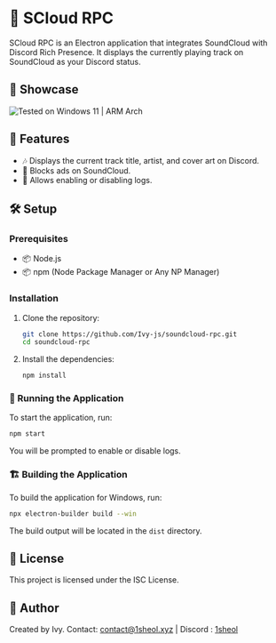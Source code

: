 # 🎵 SCloud RPC

SCloud RPC is an Electron application that integrates SoundCloud with Discord Rich Presence. It displays the currently playing track on SoundCloud as your Discord status.


## 👀 Showcase

![Tested on Windows 11 | ARM Arch](./showcase.gif)

## 🌟 Features

- 🎶 Displays the current track title, artist, and cover art on Discord.
- 🚫 Blocks ads on SoundCloud.
- 📝 Allows enabling or disabling logs.

## 🛠️ Setup

### Prerequisites

- 📦 Node.js
- 📦 npm (Node Package Manager or Any NP Manager)

### Installation

1. Clone the repository:
    ```bash
    git clone https://github.com/Ivy-js/soundcloud-rpc.git
    cd soundcloud-rpc
    ```

2. Install the dependencies:
    ```bash
    npm install
    ```

### 🚀 Running the Application

To start the application, run:
```bash
npm start
```

You will be prompted to enable or disable logs.

### 🏗️ Building the Application

To build the application for Windows, run:
```bash
npx electron-builder build --win
```

The build output will be located in the `dist` directory.

## 📜 License

This project is licensed under the ISC License.

## 👤 Author

Created by Ivy. Contact: [contact@1sheol.xyz](mailto:contact@1sheol.xyz) | Discord : [1sheol](https://discord.com/users/1114616280138395738)